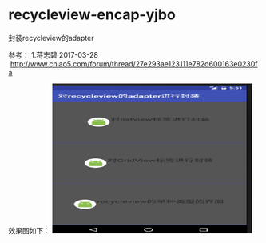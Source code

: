 # recycleview-encap-yjbo
封装recycleview的adapter

参考： 1.蒋志碧  2017-03-28  http://www.cniao5.com/forum/thread/27e293ae123111e782d600163e0230fa

效果图如下：
<img src="https://github.com/hytcyjb/recycleview-encap-yjbo/blob/master/screenshot/QQ截图20170402135142.png
" width="400" height="300"/>
